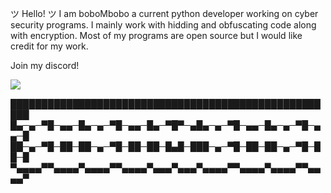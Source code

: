 ツ Hello! ツ
I am boboMbobo a current python developer working on cyber security programs.
I mainly work with hidding and obfuscating code along with encryption.
Most of my programs are open source but I would like credit for my work.

Join my discord!

![](https://komarev.com/ghpvc/?username=bobombobo&color=blue)


█████████████████████████████████████████████████████
█▄─▄─▀█─▄▄─█▄─▄─▀█─▄▄─█▄─▀█▀─▄█▄─▄─▀█─▄▄─█▄─▄─▀█─▄▄─█
██─▄─▀█─██─██─▄─▀█─██─██─█▄█─███─▄─▀█─██─██─▄─▀█─██─█
▀▄▄▄▄▀▀▄▄▄▄▀▄▄▄▄▀▀▄▄▄▄▀▄▄▄▀▄▄▄▀▄▄▄▄▀▀▄▄▄▄▀▄▄▄▄▀▀▄▄▄▄▀
